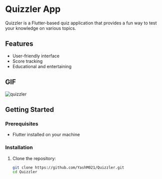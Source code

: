 # Quizzler App

Quizzler is a Flutter-based quiz application that provides a fun way to test your knowledge on various topics.

## Features

- User-friendly interface
- Score tracking
- Educational and entertaining

## GIF

![quizzler](https://github.com/YashM021/Dicee/assets/156659124/87fa1b51-9eb2-42b8-9ad2-a2e38f2a1c4d)

## Getting Started

### Prerequisites

- Flutter installed on your machine

### Installation

1. Clone the repository:

   ```bash
   git clone https://github.com/YashM021/Quizzler.git
   cd Quizzler
